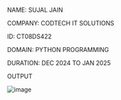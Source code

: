 NAME: SUJAL JAIN

COMPANY: CODTECH IT SOLUTIONS

ID: CT08DS422

DOMAIN: PYTHON PROGRAMMING

DURATION: DEC 2024 TO JAN 2025

OUTPUT

![image](https://github.com/user-attachments/assets/83ed8351-08e6-4b22-8544-e1aff76fee91)
